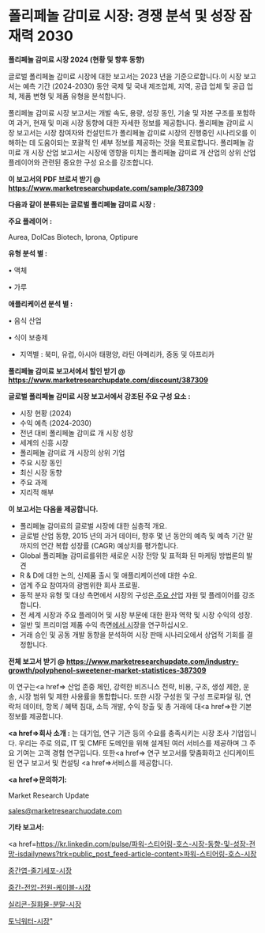 # 폴리페놀 감미료 시장: 경쟁 분석 및 성장 잠재력 2030

<strong>폴리페놀 감미료 시장 2024 (현황 및 향후 동향)</strong>

글로벌 폴리페놀 감미료 시장에 대한 보고서는 2023 년을 기준으로합니다.이 시장 보고서는 예측 기간 (2024-2030) 동안 국제 및 국내 제조업체, 지역, 공급 업체 및 공급 업체, 제품 변형 및 제품 유형을 분석합니다.

폴리페놀 감미료 시장 보고서는 개발 속도, 용량, 성장 동인, 기술 및 자본 구조를 포함하여 과거, 현재 및 미래 시장 동향에 대한 자세한 정보를 제공합니다. 폴리페놀 감미료 시장 보고서는 시장 참여자와 컨설턴트가 폴리페놀 감미료 시장의 진행중인 시나리오를 이해하는 데 도움이되는 포괄적 인 세부 정보를 제공하는 것을 목표로합니다. 폴리페놀 감미료 개 시장 산업 보고서는 시장에 영향을 미치는 폴리페놀 감미료 개 산업의 상위 산업 플레이어와 관련된 중요한 구성 요소를 강조합니다.



<strong>이 보고서의 PDF 브로셔 받기 @ <a href=https://www.marketresearchupdate.com/sample/387309>https://www.marketresearchupdate.com/sample/387309</a></strong>



<strong>다음과 같이 분류되는 글로벌 폴리페놀 감미료 시장 :</strong>



<strong>주요 플레이어 :</strong>

Aurea, DolCas Biotech, Iprona, Optipure



<strong>유형 분석 별 :</strong>

• 액체

• 가루



<strong>애플리케이션 분석 별 :</strong>

• 음식 산업

• 식이 보충제

<ul>
  <li>지역별 : 북미, 유럽, 아시아 태평양, 라틴 아메리카, 중동 및 아프리카</li>
</ul>


<strong>폴리페놀 감미료 보고서에서 할인 받기 @ <a href=https://www.marketresearchupdate.com/discount/387309>https://www.marketresearchupdate.com/discount/387309</a></strong>



<strong>글로벌 폴리페놀 감미료 시장 보고서에서 강조된 주요 구성 요소 :</strong>
<ul>
  <li>시장 현황 (2024)</li>
  <li>수익 예측 (2024-2030)</li>
  <li>전년 대비 폴리페놀 감미료 개 시장 성장</li>
  <li>세계의 신흥 시장</li>
  <li>폴리페놀 감미료 개 시장의 상위 기업</li>
  <li>주요 시장 동인</li>
  <li>최신 시장 동향</li>
  <li>주요 과제</li>
  <li>지리적 해부</li>
</ul>


<strong>이 보고서는 다음을 제공합니다.</strong>
<ul>
  <li>폴리페놀 감미료의 글로벌 시장에 대한 심층적 개요.</li>
  <li>글로벌 산업 동향, 2015 년의 과거 데이터, 향후 몇 년 동안의 예측 및 예측 기간 말까지의 연간 복합 성장률 (CAGR) 예상치를 평가합니다.</li>
  <li>Global 폴리페놀 감미료를위한 새로운 시장 전망 및 표적화 된 마케팅 방법론의 발견</li>
  <li>R &amp; D에 대한 논의, 신제품 출시 및 애플리케이션에 대한 수요.</li>
  <li>업계 주요 참여자의 광범위한 회사 프로필.</li>
  <li>동적 분자 유형 및 대상 측면에서 시장의 구성은<a href=> 주요 산</a>업 자원 및 플레이어를 강조합니다.</li>
  <li>전 세계 시장과 주요 플레이어 및 시장 부문에 대한 환자 역학 및 시장 수익의 성장.</li>
  <li>일반 및 프리미엄 제품 수익 측면<a href=>에서 시</a>장을 연구하십시오.</li>
  <li>거래 승인 및 공동 개발 동향을 분석하여 시장 판매 시나리오에서 상업적 기회를 결정합니다.</li>
</ul>



<strong>전체 보고서 받기 @ <a href=https://www.marketresearchupdate.com/industry-growth/polyphenol-sweetener-market-statistices-387309>https://www.marketresearchupdate.com/industry-growth/polyphenol-sweetener-market-statistices-387309</a></strong>

이 연구는<a href=> 산업 존중</a> 체인, 강력한 비즈니스 전략, 비용, 구조, 생성 제한, 운송, 시장 범위 및 제한 사용률을 통합합니다. 또한 시장 구성원 및 구성 프로파일 링, 연락처 데이터, 항목 / 혜택 침대, 소득 개발, 수익 창출 및 총 거래에 대<a href=>한 기본 </a>정보를 제공합니다.



<strong><a href=>회사 소</a>개 :</strong>
는 대기업, 연구 기관 등의 수요를 충족시키는 시장 조사 기업입니다. 우리는 주로 의료, IT 및 CMFE 도메인을 위해 설계된 여러 서비스를 제공하며 그 주요 기여는 고객 경험 연구입니다. 또한<a href=> 연구 보</a>고서를 맞춤화하고 신디케이트 된 연구 보고서 및 컨설팅 <a href=>서비스</a>를 제공합니다.



<strong><a href=>문의하기:</a></strong>

Market Research Update

sales@marketresearchupdate.com



<strong>기타 보고서:</strong>

<a href=https://kr.linkedin.com/pulse/파워-스티어링-호스-시장-동향-및-성장-전망-isdailynews?trk=public_post_feed-article-content>파워-스티어링-호스-시장</a>

<a href=https://www.linkedin.com/pulse/중간엽-줄기세포-시장-규모-및-성장-2023-trendsetters-talk-360-analysis/>중간엽-줄기세포-시장</a>

<a href=https://www.linkedin.com/pulse/중간-전압-전원-케이블-시장-세분화-연구-및-목표-고객2029년-isdailynews-6xdvf/>중간-전압-전원-케이블-시장</a>

<a href=https://www.linkedin.com/pulse/실리콘-질화물-분말-시장-규모-및-성장-2023-analytics-alchemy-360-analysis-49xnf/>실리콘-질화물-분말-시장</a>

<a href=https://www.linkedin.com/pulse/토닉워터-시장-동향-및-성장-전망-survey-savvy-insights-360-analysis-nvjoc/>토닉워터-시장</a>"
